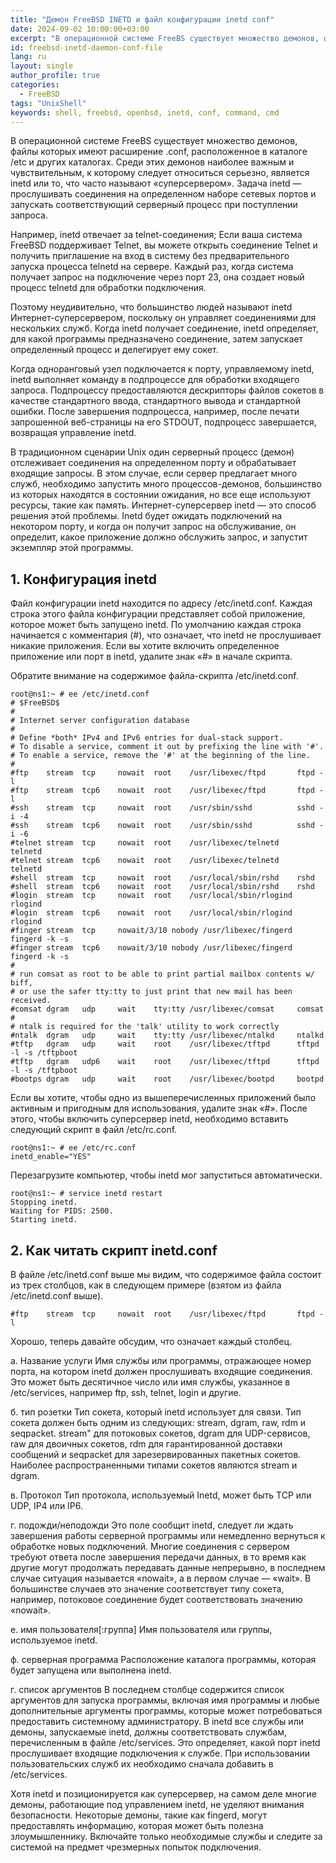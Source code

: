 ```yaml
---
title: "Демон FreeBSD INETD и файл конфигурации inetd conf"
date: 2024-09-02 10:00:00+03:00
excerpt: "В операционной системе FreeBS существует множество демонов, файлы которых имеют расширение .conf, расположенное в каталоге /etc и других каталогах."
id: freebsd-inetd-daemon-conf-file
lang: ru
layout: single
author_profile: true
categories:
  - FreeBSD
tags: "UnixShell"
keywords: shell, freebsd, openbsd, inetd, conf, command, cmd
---
```


В операционной системе FreeBS существует множество демонов, файлы которых имеют расширение .conf, расположенное в каталоге /etc и других каталогах. Среди этих демонов наиболее важным и чувствительным, к которому следует относиться серьезно, является inetd или то, что часто называют «суперсервером». Задача inetd — прослушивать соединения на определенном наборе сетевых портов и запускать соответствующий серверный процесс при поступлении запроса.

Например, inetd отвечает за telnet-соединения; Если ваша система FreeBSD поддерживает Telnet, вы можете открыть соединение Telnet и получить приглашение на вход в систему без предварительного запуска процесса telnetd на сервере. Каждый раз, когда система получает запрос на подключение через порт 23, она создает новый процесс telnetd для обработки подключения.

Поэтому неудивительно, что большинство людей называют inetd Интернет-суперсервером, поскольку он управляет соединениями для нескольких служб. Когда inetd получает соединение, inetd определяет, для какой программы предназначено соединение, затем запускает определенный процесс и делегирует ему сокет.

Когда одноранговый узел подключается к порту, управляемому inetd, inetd выполняет команду в подпроцессе для обработки входящего запроса. Подпроцессу предоставляются дескрипторы файлов сокетов в качестве стандартного ввода, стандартного вывода и стандартной ошибки. После завершения подпроцесса, например, после печати запрошенной веб-страницы на его STDOUT, подпроцесс завершается, возвращая управление inetd.

В традиционном сценарии Unix один серверный процесс (демон) отслеживает соединения на определенном порту и обрабатывает входящие запросы. В этом случае, если сервер предлагает много служб, необходимо запустить много процессов-демонов, большинство из которых находятся в состоянии ожидания, но все еще используют ресурсы, такие как память. Интернет-суперсервер inetd — это способ решения этой проблемы. Inetd будет ожидать подключений на некотором порту, и когда он получит запрос на обслуживание, он определит, какое приложение должно обслужить запрос, и запустит экземпляр этой программы.

## 1. Конфигурация inetd

Файл конфигурации inetd находится по адресу /etc/inetd.conf. Каждая строка этого файла конфигурации представляет собой приложение, которое может быть запущено inetd. По умолчанию каждая строка начинается с комментария (#), что означает, что inetd не прослушивает никакие приложения. Если вы хотите включить определенное приложение или порт в inetd, удалите знак «#» в начале скрипта.

Обратите внимание на содержимое файла-скрипта /etc/inetd.conf.

```
root@ns1:~ # ee /etc/inetd.conf
# $FreeBSD$
#
# Internet server configuration database
#
# Define *both* IPv4 and IPv6 entries for dual-stack support.
# To disable a service, comment it out by prefixing the line with '#'.
# To enable a service, remove the '#' at the beginning of the line.
#
#ftp    stream  tcp     nowait  root    /usr/libexec/ftpd       ftpd -l
#ftp    stream  tcp6    nowait  root    /usr/libexec/ftpd       ftpd -l
#ssh    stream  tcp     nowait  root    /usr/sbin/sshd          sshd -i -4
#ssh    stream  tcp6    nowait  root    /usr/sbin/sshd          sshd -i -6
#telnet stream  tcp     nowait  root    /usr/libexec/telnetd    telnetd
#telnet stream  tcp6    nowait  root    /usr/libexec/telnetd    telnetd
#shell  stream  tcp     nowait  root    /usr/local/sbin/rshd    rshd
#shell  stream  tcp6    nowait  root    /usr/local/sbin/rshd    rshd
#login  stream  tcp     nowait  root    /usr/local/sbin/rlogind rlogind
#login  stream  tcp6    nowait  root    /usr/local/sbin/rlogind rlogind
#finger stream  tcp     nowait/3/10 nobody /usr/libexec/fingerd fingerd -k -s
#finger stream  tcp6    nowait/3/10 nobody /usr/libexec/fingerd fingerd -k -s
#
# run comsat as root to be able to print partial mailbox contents w/ biff,
# or use the safer tty:tty to just print that new mail has been received.
#comsat dgram   udp     wait    tty:tty /usr/libexec/comsat     comsat
#
# ntalk is required for the 'talk' utility to work correctly
#ntalk  dgram   udp     wait    tty:tty /usr/libexec/ntalkd     ntalkd
#tftp   dgram   udp     wait    root    /usr/libexec/tftpd      tftpd -l -s /tftpboot
#tftp   dgram   udp6    wait    root    /usr/libexec/tftpd      tftpd -l -s /tftpboot
#bootps dgram   udp     wait    root    /usr/libexec/bootpd     bootpd
```

Если вы хотите, чтобы одно из вышеперечисленных приложений было активным и пригодным для использования, удалите знак «#». После этого, чтобы включить суперсервер inetd, необходимо вставить следующий скрипт в файл /etc/rc.conf.

```
root@ns1:~ # ee /etc/rc.conf
inetd_enable="YES"
```

Перезагрузите компьютер, чтобы inetd мог запуститься автоматически.

```
root@ns1:~ # service inetd restart
Stopping inetd.
Waiting for PIDS: 2500.
Starting inetd.
```

## 2. Как читать скрипт inetd.conf

В файле /etc/inetd.conf выше мы видим, что содержимое файла состоит из трех столбцов, как в следующем примере (взятом из файла /etc/inetd.conf выше).

```
#ftp    stream  tcp     nowait  root    /usr/libexec/ftpd       ftpd -l
```

Хорошо, теперь давайте обсудим, что означает каждый столбец.

а. Название услуги
Имя службы или программы, отражающее номер порта, на котором inetd должен прослушивать входящие соединения. Это может быть десятичное число или имя службы, указанное в /etc/services, например ftp, ssh, telnet, login и другие.

б. тип розетки
Тип сокета, который inetd использует для связи. Тип сокета должен быть одним из следующих: stream, dgram, raw, rdm и seqpacket.
stream" для потоковых сокетов, dgram для UDP-сервисов, raw для двоичных сокетов, rdm для гарантированной доставки сообщений и seqpacket для зарезервированных пакетных сокетов. Наиболее распространенными типами сокетов являются stream и dgram.

в. Протокол
Тип протокола, используемый Inetd, может быть TCP или UDP, IP4 или IP6.

г. подожди/неподожди
Это поле сообщит inetd, следует ли ждать завершения работы серверной программы или немедленно вернуться к обработке новых подключений. Многие соединения с сервером требуют ответа после завершения передачи данных, в то время как другие могут продолжать передавать данные непрерывно, в последнем случае ситуация называется «nowait», а в первом случае — «wait». В большинстве случаев это значение соответствует типу сокета, например, потоковое соединение будет соответствовать значению «nowait».

е. имя пользователя[:группа]
Имя пользователя или группы, используемое inetd.

ф. серверная программа
Расположение каталога программы, которая будет запущена или выполнена inetd.

г. список аргументов
В последнем столбце содержится список аргументов для запуска программы, включая имя программы и любые дополнительные аргументы программы, которые может потребоваться предоставить системному администратору. В inetd все службы или демоны, запускаемые inetd, должны соответствовать службам, перечисленным в файле /etc/services. Это определяет, какой порт inetd прослушивает входящие подключения к службе. При использовании пользовательских служб их необходимо сначала добавить в /etc/services.

Хотя inetd и позиционируется как суперсервер, на самом деле многие демоны, работающие под управлением inetd, не уделяют внимания безопасности. Некоторые демоны, такие как fingerd, могут предоставлять информацию, которая может быть полезна злоумышленнику. Включайте только необходимые службы и следите за системой на предмет чрезмерных попыток подключения.
